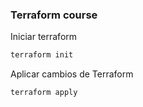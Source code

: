 ### Terraform course

Iniciar terraform

```bash
terraform init
```

Aplicar cambios de Terraform

```bash
terraform apply
```